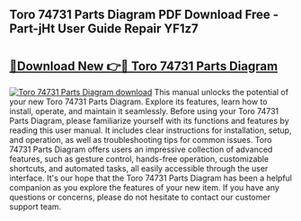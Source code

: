 ## Toro 74731 Parts Diagram PDF Download Free - Part-jHt User Guide Repair YF1z7

# <h2><a href="http://dfl8v93.blite.top/?on=Toro+74731+Parts+Diagram">🔗Download New 👉🔴 Toro 74731 Parts Diagram</a></h2>

[![Toro 74731 Parts Diagram download](https://i.imgur.com/lujVjoI.png)](http://dfl8v93.blite.top/?on=Toro+74731+Parts+Diagram)
This manual unlocks the potential of your new Toro 74731 Parts Diagram. Explore its features, learn how to install, operate, and maintain it seamlessly. Before using your Toro 74731 Parts Diagram, please familiarize yourself with its functions and features by reading this user manual. It includes clear instructions for installation, setup, and operation, as well as troubleshooting tips for common issues. Toro 74731 Parts Diagram offers users an impressive collection of advanced features, such as gesture control, hands-free operation, customizable shortcuts, and automated tasks, all easily accessible through the user interface. It's our hope that the Toro 74731 Parts Diagram has been a helpful companion as you explore the features of your new item. If you have any questions or concerns, please do not hesitate to contact our customer support team.
